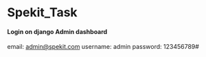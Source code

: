 # Spekit_Task

#### Login on django Admin dashboard
email: admin@spekit.com
username: admin
password: 123456789#